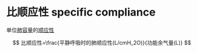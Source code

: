 # 比顺应性 specific compliance

单位[肺容量](肺容量.md)的[顺应性](顺应性.md)

$$
比顺应性=\frac{平静呼吸时的肺顺应性(L/cmH_2O)}{功能余气量(L)}
$$
